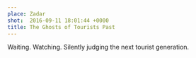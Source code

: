 ```yaml
---
place: Zadar
shot:  2016-09-11 18:01:44 +0000
title: The Ghosts of Tourists Past
---
```


Waiting. Watching. Silently judging the next tourist generation.

